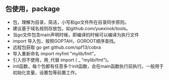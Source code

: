## 包使用，package

- 包，理解为目录，简洁，小写和go文件所在目录同步原则。
- 建议基于域名规则存放包，如github.com/yuexinok/tools。
- 当go文件包含main声明时候，即编译的时候可以编译为执行文件
- import 导入包，按照GOPTAH，GOROOT顺序查找。
- 远程包获取 go get github.com/spf13/cobra
- 导入重新命名 import myfmt "mylib/fmt"。
- 引入但不使用，用`_`代替 import ( _ "mylib/fmt")。
- init函数，每个包都有任意多个init函数，会在main函数执行前执行。一般用于初始化变量，设置包等前置工作。